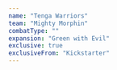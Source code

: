 ```yaml
---
name: "Tenga Warriors"
team: "Mighty Morphin"
combatType: ""
expansion: "Green with Evil"
exclusive: true
exclusiveFrom: "Kickstarter"
---
```


<!--stackedit_data:
eyJoaXN0b3J5IjpbMjA4NjExODMzMl19
-->
